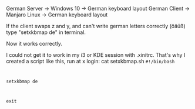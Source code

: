 German Server -> Windows 10 -> German keyboard layout
German Client -> Manjaro Linux -> German keyboard layout

If the client swaps z and y, and can't write german letters correctly (öäüß) type "setxkbmap de" in terminal.

Now it works correctly.

I could not get it to work in my i3 or KDE session with .xinitrc.
That's why I created a script like this, run at x login:
cat setxkbmap.sh
<code>#!/bin/bash

setxkbmap de

exit</code>